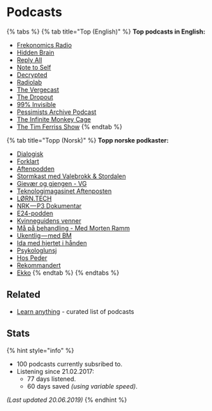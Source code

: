 # Podcasts

{% tabs %}
{% tab title="Top \(English\)" %}
**Top podcasts in English:**

* [Frekonomics Radio](http://freakonomics.com/)
* [Hidden Brain](https://www.npr.org/series/423302056/hidden-brain?t=1559991843436)
* [Reply All](https://gimletmedia.com/shows/reply-all)
* [Note to Self](https://www.wnycstudios.org/shows/notetoself)
* [Decrypted](https://www.bloomberg.com/podcasts/decrypted)
* [Radiolab](https://www.wnycstudios.org/shows/radiolab)
* [The Vergecast](https://www.theverge.com/the-vergecast)
* [The Dropout](http://abcradio.com/podcasts/the-dropout/)
* [99% Invisible](https://99percentinvisible.org/)
* [Pessimists Archive Podcast](https://pessimists.co/)
* [The Infinite Monkey Cage](https://www.bbc.co.uk/programmes/b00snr0w/episodes/downloads)
* [The Tim Ferriss Show](https://tim.blog/podcast/)
{% endtab %}

{% tab title="Topp \(Norsk\)" %}
**Topp norske podkaster:**

* [Dialogisk](https://www.modernemedia.no/dialogisk)
* [Forklart](https://www.aftenposten.no/emne/Forklart)
* [Aftenpodden](https://www.aftenposten.no/podkast#/aftenpodden)
* [Stormkast med Valebrokk & Stordalen](https://podtail.com/no/podcast/stormkast-med-valebrokk-stordalen/)
* [Gievær og gjengen - VG](https://www.vg.no/podcast/giaever-og-joffen/)
* [Teknologimagasinet Aftenposten](https://www.aftenposten.no/tag/Teknologimagasinet)
* [LØRN.TECH](https://lorn.tech/)
* [NRK — P3 Dokumentar](https://p3.no/dokumentar/)
* [E24-podden](https://e24.no/podcast/e24-podden/)
* [Kvinneguidens venner](https://podtail.com/no/podcast/kvinneguidens-venner/)
* [Må på behandling - Med Morten Ramm](https://podtail.com/no/podcast/ma-pa-behandling-med-morten-ramm/)
* [Ukentlig — med BM](https://podtail.com/podcast/ukentlig-med-bmi/)
* [Ida med hjertet i hånden](https://podtail.com/no/podcast/ida-med-hjertet-i-handen/)
* [Psykologlunsj](https://podtail.com/no/podcast/psykologlunsj/)
* [Hos Peder](https://radio.nrk.no/podkast/hos_peder/nrkno-poddkast-25572-129444-10012018015400)
* [Rekommandert](http://www.rubicontv.no/radio/25/rekommandert)
* [Ekko](https://radio.nrk.no/podkast/ekko_-_et_aktuelt_samfunnsprogram)
{% endtab %}
{% endtabs %}

## Related

*  [Learn anything](https://github.com/learn-anything/podcasts#readme) - curated list of podcasts

## Stats

{% hint style="info" %}
* 100 podcasts currently subsribed to.
* Listening since 21.02.2017:
  * 77 days listened.
  * 60 days saved _\(using variable speed\)_.

_\(Last updated 20.06.2019\)_
{% endhint %}

